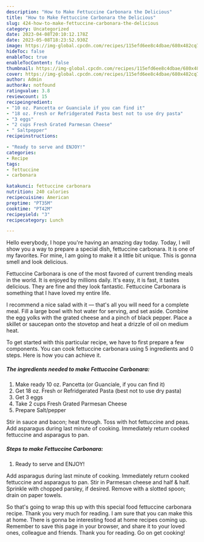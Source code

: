 ```yaml
---
description: "How to Make Fettuccine Carbonara the Delicious"
title: "How to Make Fettuccine Carbonara the Delicious"
slug: 424-how-to-make-fettuccine-carbonara-the-delicious
category: Uncategorized
date: 2023-04-08T20:10:12.178Z
date: 2023-05-08T18:23:52.930Z
image: https://img-global.cpcdn.com/recipes/115efd6ee8c4dbae/680x482cq70/fettuccine-carbonara-recipe-main-photo.jpg
hideToc: false
enableToc: true
enableTocContent: false
thumbnail: https://img-global.cpcdn.com/recipes/115efd6ee8c4dbae/680x482cq70/fettuccine-carbonara-recipe-main-photo.jpg
cover: https://img-global.cpcdn.com/recipes/115efd6ee8c4dbae/680x482cq70/fettuccine-carbonara-recipe-main-photo.jpg
author: Admin
authorAv: notfound
ratingvalue: 3.8
reviewcount: 15
recipeingredient:
- "10 oz. Pancetta or Guanciale if you can find it"
- "18 oz. Fresh or Refridgerated Pasta best not to use dry pasta"
- "3 eggs"
- "2 cups Fresh Grated Parmesan Cheese"
- " Saltpepper"
recipeinstructions:

- "Ready to serve and ENJOY!"
categories:
- Recipe
tags:
- fettuccine
- carbonara

katakunci: fettuccine carbonara 
nutrition: 240 calories
recipecuisine: American
preptime: "PT35M"
cooktime: "PT42M"
recipeyield: "3"
recipecategory: Lunch

---
```



Hello everybody, I hope you're having an amazing day today. Today, I will show you a way to prepare a special dish, fettuccine carbonara. It is one of my favorites. For mine, I am going to make it a little bit unique. This is gonna smell and look delicious.

Fettuccine Carbonara is one of the most favored of current trending meals in the world. It is enjoyed by millions daily. It's easy, it is fast, it tastes delicious. They are fine and they look fantastic. Fettuccine Carbonara is something that I have loved my entire life.

I recommend a nice salad with it — that&#39;s all you will need for a complete meal. Fill a large bowl with hot water for serving, and set aside. Combine the egg yolks with the grated cheese and a pinch of black pepper. Place a skillet or saucepan onto the stovetop and heat a drizzle of oil on medium heat.


To get started with this particular recipe, we have to first prepare a few components. You can cook fettuccine carbonara using 5 ingredients and 0 steps. Here is how you can achieve it.

<!--inarticleads1-->

##### The ingredients needed to make Fettuccine Carbonara:

1. Make ready 10 oz. Pancetta (or Guanciale, if you can find it)
1. Get 18 oz. Fresh or Refridgerated Pasta (best not to use dry pasta)
1. Get 3 eggs
1. Take 2 cups Fresh Grated Parmesan Cheese
1. Prepare  Salt/pepper


Stir in sauce and bacon; heat through. Toss with hot fettuccine and peas. Add asparagus during last minute of cooking. Immediately return cooked fettuccine and asparagus to pan. 

<!--inarticleads2-->

##### Steps to make Fettuccine Carbonara:


1. Ready to serve and ENJOY!

Add asparagus during last minute of cooking. Immediately return cooked fettuccine and asparagus to pan. Stir in Parmesan cheese and half &amp; half. Sprinkle with chopped parsley, if desired. Remove with a slotted spoon; drain on paper towels. 

So that's going to wrap this up with this special food fettuccine carbonara recipe. Thank you very much for reading. I am sure that you can make this at home. There is gonna be interesting food at home recipes coming up. Remember to save this page in your browser, and share it to your loved ones, colleague and friends. Thank you for reading. Go on get cooking!
